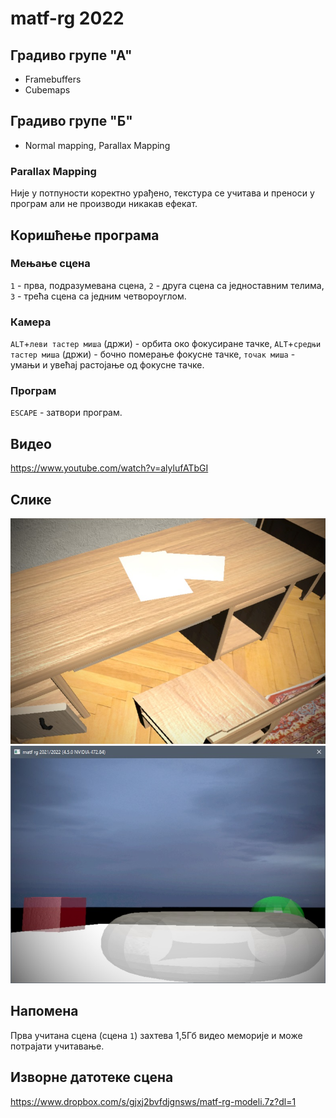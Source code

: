 ﻿# matf-rg 2022

## Градиво групе "А"

- Framebuffers
- Cubemaps

## Градиво групе "Б"

- Normal mapping, Parallax Mapping

### Parallax Mapping

Није у потпуности коректно урађено, текстура се учитава и преноси у програм али не производи никакав ефекат.

## Коришћење програма

### Мењање сцена

`1` - прва, подразумевана сцена,
`2` - друга сцена са једноставним телима,
`3` - трећа сцена са једним четвороуглом.

### Камера

`ALT`+`леви тастер миша` (држи) - орбита око фокусиране тачке,
`ALT`+`средњи тастер миша` (држи) - бочно померање фокусне тачке,
`точак миша` - умањи и увећај растојање од фокусне тачке.

### Програм

`ESCAPE` - затвори програм.

## Видео

https://www.youtube.com/watch?v=alylufATbGI

## Слике

![слика 1](./Untitled2.jpg)
![слика 2](./Untitled.jpg)

## Напомена

Прва учитана сцена (сцена `1`) захтева 1,5Гб видео меморије и може потрајати учитавање.

## Изворне датотеке сцена

https://www.dropbox.com/s/gjxj2bvfdjgnsws/matf-rg-modeli.7z?dl=1

